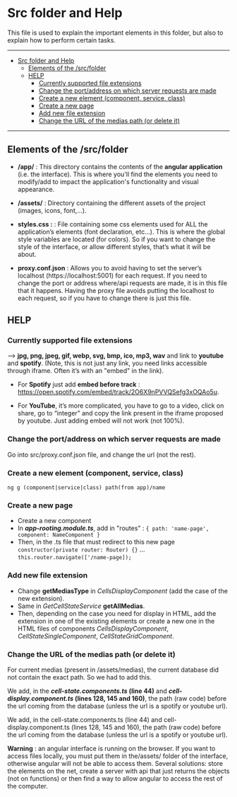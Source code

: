 # Src folder and Help

This file is used to explain the important elements in this folder, but also to explain how to perform certain tasks.

_______

- [Src folder and Help](#src-folder-and-help)
  - [Elements of the /src/folder](#elements-of-the-srcfolder)
  - [HELP](#help)
    - [Currently supported file extensions](#currently-supported-file-extensions)
    - [Change the port/address on which server requests are made](#change-the-portaddress-on-which-server-requests-are-made)
    - [Create a new element (component, service, class)](#create-a-new-element-component-service-class)
    - [Create a new page](#create-a-new-page)
    - [Add new file extension](#add-new-file-extension)
    - [Change the URL of the medias path (or delete it)](#change-the-url-of-the-medias-path-or-delete-it)

_______

## Elements of the /src/folder

- **/app/**  :  This directory contains the contents of the **angular application** (i.e. the interface). This is where you'll find the elements you need to modify/add to impact the application's functionality and visual appearance.

- **/assets/** : Directory containing the different assets of the project (images, icons, font,...).

- **styles.css :** : File containing some css elements used for ALL the application’s elements (font declaration, etc...). This is where the global style variables are located (for colors). So if you want to change the style of the interface, or allow different styles, that’s what it will be about.

- **proxy.conf.json** : Allows you to avoid having to set the server’s localhost (https://localhost:5001) for each request. If you need to change the port or address where/api requests are made, it is in this file that it happens. Having the proxy file avoids putting the localhost to each request, so if you have to change there is just this file.



## HELP
### Currently supported file extensions
--> **jpg, png, jpeg, gif, webp, svg, bmp, ico, mp3, wav** and link to **youtube** and **spotify**. (Note, this is not just any link, you need links accessible through iframe. Often it’s with an "embed" in the link).

- For **Spotify**  just add **embed before track** : https://open.spotify.com/embed/track/2O6X9nPVVQSefg3xOQAo5u.

- For **YouTube**, it’s more complicated, you have to go to a video, click on share, go to “integer” and copy the link present in the iframe proposed by youtube. Just adding embed will not work (not 100%).

### Change the port/address on which server requests are made
Go into  src/proxy.conf.json file, and change the url (not the rest). 

### Create a new element (component, service, class)

    ng g (component|service|class) path(from app)/name

### Create a new page
- Create a new component  
- In ***app-rooting.module.ts***, add in "routes" : 
`{ path: 'name-page', component: NameComponent }`  
- Then, in the .ts file that must redirect to this new page
`constructor(private router: Router) {}`
…  
`this.router.navigate(['/name-page]);`

### Add new file extension 
- Change **getMediasType** in *CellsDisplayComponent* (add the case of the new extension).
- Same in *GetCellStateService* **getAllMedias**.
- Then, depending on the case you need for display in HTML, add the extension in one of the existing elements or create a new one in the HTML files of components *CellsDisplayComponent*, *CellStateSingleComponent*, *CellStateGridComponent*.
	
  
###  Change the URL of the medias path (or delete it)

For current medias (present in /assets/medias), the current database did not contain the exact path. So we had to add this.

We add, in the ***cell-state.components.ts* (line 44)** and ***cell-display.component.ts* (lines 128, 145 and 160)**, the path (raw code) before the url coming from the database (unless the url is a spotify or youtube url). 

We add, in the cell-state.components.ts (line 44) and cell-display.component.ts (lines 128, 145 and 160), the path (raw code) before the url coming from the database (unless the url is a spotify or youtube url). 

**Warning** : an angular interface is running on the browser. If you want to access files locally, you must put them in the/assets/ folder of the interface, otherwise angular will not be able to access them. Several solutions: store the elements on the net, create a server with api that just returns the objects (not on functions) or then find a way to allow angular to access the rest of the computer.
